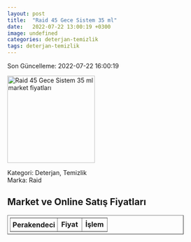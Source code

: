 ```yaml
---
layout: post
title:  "Raid 45 Gece Sistem 35 ml"
date:   2022-07-22 13:00:19 +0300
image: undefined
categories: deterjan-temizlik
tags: deterjan-temizlik
---
```


Son Güncelleme: 2022-07-22 16:00:19

<img src="undefined" width="200" alt="Raid 45 Gece Sistem 35 ml market fiyatları" />

Kategori: Deterjan, Temizlik
<br />
Marka: Raid

<h2>Market ve Online Satış Fiyatları</h2>

<table border="1" style="padding: 5px;width:80%;">
  <tr>
    <td style="padding: 5px;"><strong>Perakendeci</strong></td>
    <td><strong>Fiyat</strong></td>
    <td><strong>İşlem</strong></td>
  </tr>
  
</table>
